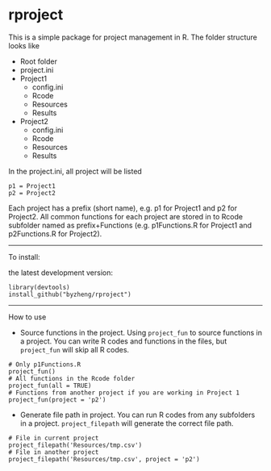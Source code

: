 rproject
========

This is a simple package for project management in R. The folder structure looks like
* Root folder
 * project.ini
 * Project1
    * config.ini
    * Rcode
    * Resources
    * Results
 * Project2
    * config.ini
    * Rcode
    * Resources
    * Results

In the project.ini, all project will be listed
```
p1 = Project1
p2 = Project2
```

Each project has a prefix (short name), e.g. p1 for Project1 and p2 for Project2. All common functions for each project are stored in to Rcode subfolder named as prefix+Functions (e.g. p1Functions.R for Project1 and p2Functions.R for Project2).


-----
To install:

the latest development version: 

```{r}
library(devtools)
install_github("byzheng/rproject")
```

-----
How to use

* Source functions in the project. Using  ```project_fun``` to source functions in a project. You can write R codes and functions in the files, but ```project_fun``` will skip all R codes.
```{r}
# Only p1Functions.R
project_fun()
# All functions in the Rcode folder
project_fun(all = TRUE)
# Functions from another project if you are working in Project 1
project_fun(project = 'p2')
```

* Generate file path in project. You can run R codes from any subfolders in a project. ```project_filepath``` will generate the correct file path.
```{r}
# File in current project
project_filepath('Resources/tmp.csv')
# File in another project
project_filepath('Resources/tmp.csv', project = 'p2')
```
